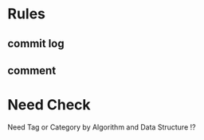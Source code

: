 # Rules #
## commit log ##

## comment ##

# Need Check #
Need Tag or Category by Algorithm and Data Structure !?
